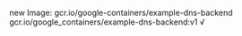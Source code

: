 new Image: gcr.io/google-containers/example-dns-backend
gcr.io/google_containers/example-dns-backend:v1 √

